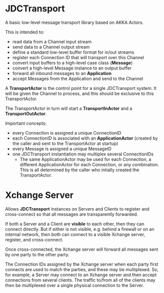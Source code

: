 # JDCTransport
A basic low-level message transport library based on AKKA Actors.

This is intended to:
- read data from a Channel input stream
- send data to a Channel output stream
- define a standard low-level buffer format for in/out streams
- register each Connection ID that will transport over this Channel
- convert input buffers to a high-level case class (**Message**)
- convert a high-level Message instance to an output buffer
- forward all inbound messages to an **Application**
- accept Messages from the Application and send to the Channel

A **TransportActor** is the control point for a single JDCTransport system. It
will be given the Channel to process, and this should be exclusive to this
TransportActor.

The TransportActor in turn will start a **TransportInActor** and a **TransportOutActor**.

Important concepts:
- every Connection is assigned a unique ConnectionID
- each ConnectionID is associated with an **ApplicationActor** (created by the
  caller and sent to the TransportActor at startup)
- every Message is assigned a unique MessageID 
- one JDCTransport instantiation may multiplex several ConnectionIDs
    - The same ApplicationActor may be used for each Connection, a different
      ApplicationActor for each Connection, or any combination. This is all 
      determined by the caller who intially created the TransportActor.
      
# Xchange Server
Allows **JDCTransport** instances on Servers and Clients to register and cross-connect
so that all messages are transparently forwarded.

If both a Server and a Client are **visible** to each other, then they can connect directly.
But if either is not visible, e.g. behind a firewall or on an internal network, then both
can connect to a visible Xchange server, register, and cross-connect.

Once cross-connected, the Xchange server will forward all messages sent by one party to the other party.

The Connection IDs assigned by the Xchange server when each party first connects are used to match 
the parties, and these may be multiplexed. So, for example, a Server may connect to an Xchange server
and then accept connections from several clients. The traffic to/from all of the clients may then be
multiplexed over a single physical connection to the Server.
      



